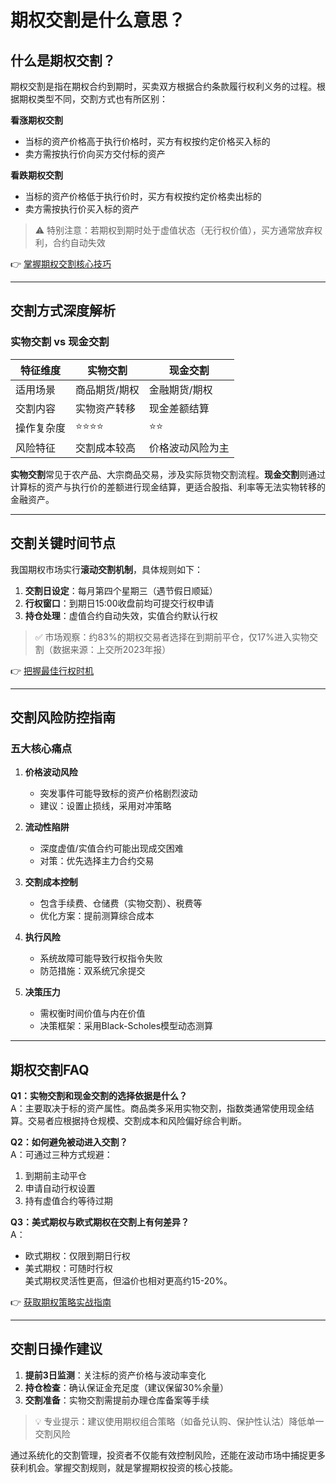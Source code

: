 # 期权交割是什么意思？

## 什么是期权交割？

期权交割是指在期权合约到期时，买卖双方根据合约条款履行权利义务的过程。根据期权类型不同，交割方式也有所区别：

**看涨期权交割**  
- 当标的资产价格高于执行价格时，买方有权按约定价格买入标的  
- 卖方需按执行价向买方交付标的资产  

**看跌期权交割**  
- 当标的资产价格低于执行价时，买方有权按约定价格卖出标的  
- 卖方需按执行价买入标的资产  

> ⚠️ 特别注意：若期权到期时处于虚值状态（无行权价值），买方通常放弃权利，合约自动失效  

👉 [掌握期权交割核心技巧](https://bit.ly/okx_welcome)

---

## 交割方式深度解析

### 实物交割 vs 现金交割

| 特征维度 | 实物交割 | 现金交割 |
|---------|---------|---------|
| 适用场景 | 商品期货/期权 | 金融期货/期权 |
| 交割内容 | 实物资产转移 | 现金差额结算 |
| 操作复杂度 | ⭐⭐⭐⭐ | ⭐⭐ |
| 风险特征 | 交割成本较高 | 价格波动风险为主 |

**实物交割**常见于农产品、大宗商品交易，涉及实际货物交割流程。**现金交割**则通过计算标的资产与执行价的差额进行现金结算，更适合股指、利率等无法实物转移的金融资产。

---

## 交割关键时间节点

我国期权市场实行**滚动交割机制**，具体规则如下：

1. **交割日设定**：每月第四个星期三（遇节假日顺延）  
2. **行权窗口**：到期日15:00收盘前均可提交行权申请  
3. **持仓处理**：虚值合约自动失效，实值合约默认行权  

> ✅ 市场观察：约83%的期权交易者选择在到期前平仓，仅17%进入实物交割（数据来源：上交所2023年报）

👉 [把握最佳行权时机](https://bit.ly/okx_welcome)

---

## 交割风险防控指南

### 五大核心痛点

1. **价格波动风险**  
   - 突发事件可能导致标的资产价格剧烈波动  
   - 建议：设置止损线，采用对冲策略  

2. **流动性陷阱**  
   - 深度虚值/实值合约可能出现成交困难  
   - 对策：优先选择主力合约交易  

3. **交割成本控制**  
   - 包含手续费、仓储费（实物交割）、税费等  
   - 优化方案：提前测算综合成本  

4. **执行风险**  
   - 系统故障可能导致行权指令失败  
   - 防范措施：双系统冗余提交  

5. **决策压力**  
   - 需权衡时间价值与内在价值  
   - 决策框架：采用Black-Scholes模型动态测算  

---

## 期权交割FAQ

**Q1：实物交割和现金交割的选择依据是什么？**  
A：主要取决于标的资产属性。商品类多采用实物交割，指数类通常使用现金结算。交易者应根据持仓规模、交割成本和风险偏好综合判断。

**Q2：如何避免被动进入交割？**  
A：可通过三种方式规避：  
1. 到期前主动平仓  
2. 申请自动行权设置  
3. 持有虚值合约等待过期  

**Q3：美式期权与欧式期权在交割上有何差异？**  
A：  
- 欧式期权：仅限到期日行权  
- 美式期权：可随时行权  
美式期权灵活性更高，但溢价也相对更高约15-20%。

👉 [获取期权策略实战指南](https://bit.ly/okx_welcome)

---

## 交割日操作建议

1. **提前3日监测**：关注标的资产价格与波动率变化  
2. **持仓检查**：确认保证金充足度（建议保留30%余量）  
3. **交割准备**：实物交割需提前办理仓库备案等手续  

> 💡 专业提示：建议使用期权组合策略（如备兑认购、保护性认沽）降低单一交割风险  

通过系统化的交割管理，投资者不仅能有效控制风险，还能在波动市场中捕捉更多获利机会。掌握交割规则，就是掌握期权投资的核心技能。